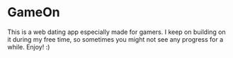 # GameOn
This is a web dating app especially made for gamers. I keep on building on it during my free time, so sometimes you might not see any progress for a while.
Enjoy! :)
